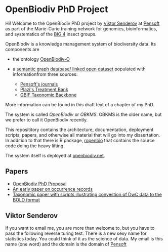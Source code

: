 # OpenBiodiv PhD Project

Hi! Welcome to the OpenBiodiv PhD project by [Viktor Senderov](https://github.com/vsenderov/) at [Pensoft](http://pensoft.net) as part of the Marie-Curie training network for genomics, bioinformatics, and systematics of the [BIG 4](http://big4-project.eu) insect groups.

OpenBiodiv is a knowledge management system of biodiversity data. Its components are 

- the ontology [OpenBiodiv-O](https://github.com/vsenderov/openbiodiv-o)
- a [semantic graph database/ linked open dataset](http://graph.openbiodiv.net) populated with informationfrom three sources:

  - [Pensoft's journals](https://pensoft.net/browse_journals)
  - [Plazi's Treatment Bank](http://plazi.org/resources/treatmentbank/)
  - [GBIF Taxonomic Backbone](https://www.gbif.org/dataset/d7dddbf4-2cf0-4f39-9b2a-bb099caae36c)

More information can be found in this draft text of a chapter of my PhD.

The system is called *OpenBiodiv* or *OBKMS*. OBKMS is the older name, but we
prefer to call it OpenBiodiv recently.

This reposititory contains the architecture, documentation, deployment
scripts, papers, and otherwise all material that will go into my dissertation.
In addition to that there is R package,
[ropenbio](https://github.com/pensoft/ropenbio) that contains the source code
doing the heavy lifting.

The system itself is deployed at [openbiodiv.net](http://openbiodiv.net/).

## Papers

- [OpenBiodiv PhD Proposal](https://doi.org/10.3897/rio.2.e7757)
- [An early paper on occurrence records](https://riojournal.com/article/10617/)
- [Taxonomic paper with scripts illustrating convestion of DwC data to the BOLD format](https://zookeys.pensoft.net/articles.php?id=12522)

## Viktor Senderov

If you want to email me, you are more than welcome to, but you have to pass
the following reverse turing test. There is a new sexy name for statistics
today. You could think of it as the science of data. My email is this name
(one word) and the domain is the domain of [Pensoft](http://pensoft.net/)
